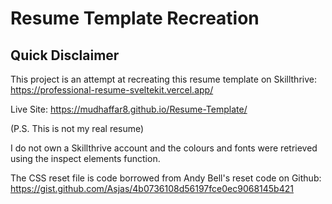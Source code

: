Resume Template Recreation
====================

Quick Disclaimer
---------------------

This project is an attempt at recreating this resume template on Skillthrive: https://professional-resume-sveltekit.vercel.app/

Live Site: https://mudhaffar8.github.io/Resume-Template/

(P.S. This is not my real resume)

I do not own a Skillthrive account and the colours and fonts were retrieved using the inspect elements function.

The CSS reset file is code borrowed from Andy Bell's reset code on Github: https://gist.github.com/Asjas/4b0736108d56197fce0ec9068145b421
